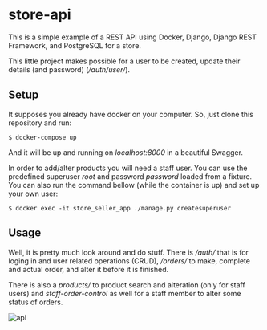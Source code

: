 # store-api

This is a simple example of a REST API using Docker, Django, Django REST Framework,
and PostgreSQL for a store.

This little project makes possible for a user to be created, update their details 
(and password) (*/auth/user/*).

## Setup

It supposes you already have docker on your computer. So, just clone this repository 
and run:
```
$ docker-compose up

```
And it will be up and running on *localhost:8000* in a beautiful Swagger.


In order to add/alter products you will need a staff user. You can 
use the predefined superuser *root* and password *password* loaded from
a fixture. You can also run the command bellow (while the container is up)
and set up your own user:
```
$ docker exec -it store_seller_app ./manage.py createsuperuser

```

## Usage

Well, it is pretty much look around and do stuff. There is */auth/* that is for loging in
and user related operations (CRUD), */orders/* to make, complete and actual order, and 
alter it before it is finished.

There is also a *products/* to product search and alteration (only for staff users) and
*staff-order-control* as well for a staff member to alter some status of orders.



![api](api.png)


